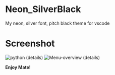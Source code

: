 # Neon_SilverBlack
My neon, silver font, pitch black theme for vscode

# Screenshot
![python (details)](https://github.com/Jabor047/Neon_SilverBlack/static/1.jpg)
![Menu-overview (details)](https://github.com/Jabor047/Neon_SilverBlack/static/2.jpg)

**Enjoy Mate!**
